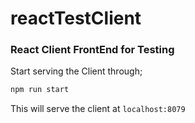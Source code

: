 # reactTestClient
### React Client FrontEnd for Testing

Start serving the Client through;
```bash
npm run start
```

This will serve the client at `localhost:8079`